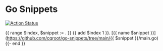 # Go Snippets

[![Action Status](https://github.com/cqroot/go-snippets/workflows/test/badge.svg)](https://github.com/cqroot/go-snippets/actions)

{{ range $index, $snippet := . }}
{{ add $index 1 }}. [{{ name $snippet }}](https://github.com/cqroot/go-snippets/tree/main/{{ $snippet }}/main.go)
{{- end }}
